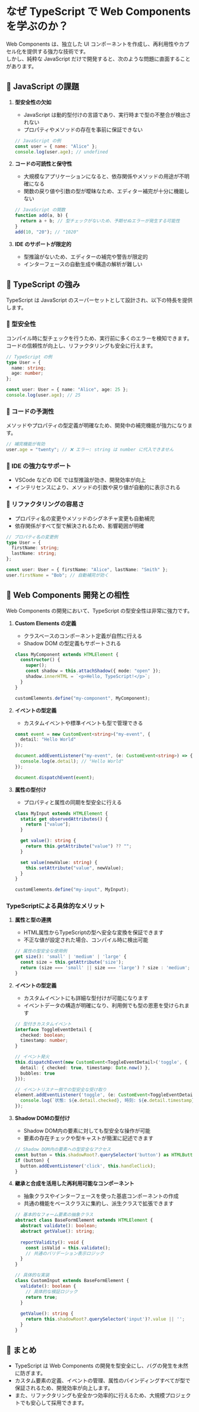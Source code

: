 # なぜ TypeScript で Web Components を学ぶのか？

Web Components は、独立した UI コンポーネントを作成し、再利用性やカプセル化を提供する強力な技術です。  
しかし、純粋な JavaScript だけで開発すると、次のような問題に直面することがあります。

## 🔹 JavaScript の課題
1. **型安全性の欠如**
   - JavaScript は動的型付けの言語であり、実行時まで型の不整合が検出されない
   - プロパティやメソッドの存在を事前に保証できない

   ```js
   // JavaScript の例
   const user = { name: "Alice" };
   console.log(user.age); // undefined
   ```

2. **コードの可読性と保守性**
   - 大規模なアプリケーションになると、依存関係やメソッドの用途が不明確になる
   - 関数の戻り値や引数の型が曖昧なため、エディター補完が十分に機能しない

   ```js
   // JavaScript の関数
   function add(a, b) {
     return a + b; // 型チェックがないため、予期せぬエラーが発生する可能性
   }
   add(10, "20"); // "1020"
   ```

3. **IDE のサポートが限定的**
   - 型推論がないため、エディターの補完や警告が限定的
   - インターフェースの自動生成や構造の解析が難しい

## 🔹 TypeScript の強み
TypeScript は JavaScript のスーパーセットとして設計され、以下の特長を提供します。

### 📌 型安全性
コンパイル時に型チェックを行うため、実行前に多くのエラーを検知できます。  
コードの信頼性が向上し、リファクタリングも安全に行えます。

```ts
// TypeScript の例
type User = {
  name: string;
  age: number;
};

const user: User = { name: "Alice", age: 25 };
console.log(user.age); // 25
```

### 📌 コードの予測性
メソッドやプロパティの型定義が明確なため、開発中の補完機能が強力になります。

```ts
// 補完機能が有効
user.age = "twenty"; // ❌ エラー: string は number に代入できません
```

### 📌 IDE の強力なサポート
- VSCode などの IDE では型推論が効き、開発効率が向上
- インテリセンスにより、メソッドの引数や戻り値が自動的に表示される

### 📌 リファクタリングの容易さ
- プロパティ名の変更やメソッドのシグネチャ変更も自動補完
- 依存関係がすべて型で解決されるため、影響範囲が明確

```ts
// プロパティ名の変更例
type User = {
  firstName: string;
  lastName: string;
};

const user: User = { firstName: "Alice", lastName: "Smith" };
user.firstName = "Bob"; // 自動補完が効く
```

## 🔹 Web Components 開発との相性
Web Components の開発において、TypeScript の型安全性は非常に強力です。

1. **Custom Elements の定義**  
   - クラスベースのコンポーネント定義が自然に行える
   - Shadow DOM の型定義もサポートされる

   ```ts
   class MyComponent extends HTMLElement {
     constructor() {
       super();
       const shadow = this.attachShadow({ mode: "open" });
       shadow.innerHTML = `<p>Hello, TypeScript!</p>`;
     }
   }

   customElements.define("my-component", MyComponent);
   ```

2. **イベントの型定義**
   - カスタムイベントや標準イベントも型で管理できる

   ```ts
   const event = new CustomEvent<string>("my-event", {
     detail: "Hello World"
   });

   document.addEventListener("my-event", (e: CustomEvent<string>) => {
     console.log(e.detail); // "Hello World"
   });

   document.dispatchEvent(event);
   ```

3. **属性の型付け**
   - プロパティと属性の同期を型安全に行える

   ```ts
   class MyInput extends HTMLElement {
     static get observedAttributes() {
       return ["value"];
     }

     get value(): string {
       return this.getAttribute("value") ?? "";
     }

     set value(newValue: string) {
       this.setAttribute("value", newValue);
     }
   }

   customElements.define("my-input", MyInput);
   ```
### TypeScriptによる具体的なメリット

1. **属性と型の連携**
   - HTML属性からTypeScriptの型へ安全な変換を保証できます
   - 不正な値が設定された場合、コンパイル時に検出可能

   ```typescript
   // 属性の型安全な使用例
   get size(): 'small' | 'medium' | 'large' {
     const size = this.getAttribute('size');
     return (size === 'small' || size === 'large') ? size : 'medium';
   }
   ```

2. **イベントの型定義**
   - カスタムイベントにも詳細な型付けが可能になります
   - イベントデータの構造が明確になり、利用側でも型の恩恵を受けられます

   ```typescript
   // 型付きカスタムイベント
   interface ToggleEventDetail {
     checked: boolean;
     timestamp: number;
   }
   
   // イベント発火
   this.dispatchEvent(new CustomEvent<ToggleEventDetail>('toggle', {
     detail: { checked: true, timestamp: Date.now() },
     bubbles: true
   }));
   
   // イベントリスナー側での型安全な受け取り
   element.addEventListener('toggle', (e: CustomEvent<ToggleEventDetail>) => {
     console.log(`状態: ${e.detail.checked}, 時刻: ${e.detail.timestamp}`);
   });
   ```

3. **Shadow DOMの型付け**
   - Shadow DOM内の要素に対しても型安全な操作が可能
   - 要素の存在チェックや型キャストが簡潔に記述できます

   ```typescript
   // Shadow DOM内の要素への型安全なアクセス
   const button = this.shadowRoot?.querySelector('button') as HTMLButtonElement;
   if (button) {
     button.addEventListener('click', this.handleClick);
   }
   ```

4. **継承と合成を活用した再利用可能なコンポーネント**
   - 抽象クラスやインターフェースを使った基底コンポーネントの作成
   - 共通の機能をベースクラスに集約し、派生クラスで拡張できます

   ```typescript
   // 基本的なフォーム要素の抽象クラス
   abstract class BaseFormElement extends HTMLElement {
     abstract validate(): boolean;
     abstract getValue(): string;
     
     reportValidity(): void {
       const isValid = this.validate();
       // 共通のバリデーション表示ロジック
     }
   }
   
   // 具体的な実装
   class CustomInput extends BaseFormElement {
     validate(): boolean {
       // 具体的な検証ロジック
       return true;
     }
     
     getValue(): string {
       return this.shadowRoot?.querySelector('input')?.value || '';
     }
   }
   ```

## 🔹 まとめ
- TypeScript は Web Components の開発を型安全にし、バグの発生を未然に防ぎます。
- カスタム要素の定義、イベントの管理、属性のバインディングすべてが型で保証されるため、開発効率が向上します。
- また、リファクタリングも安全かつ効率的に行えるため、大規模プロジェクトでも安心して採用できます。
